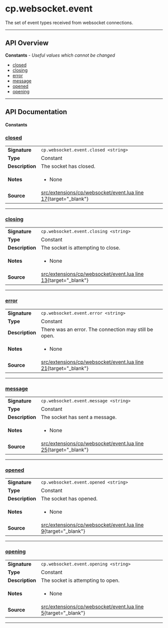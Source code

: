 # cp.websocket.event

The set of event types received from websocket connections.

---

## API Overview
**Constants** - _Useful values which cannot be changed_
 * [closed](#closed)
 * [closing](#closing)
 * [error](#error)
 * [message](#message)
 * [opened](#opened)
 * [opening](#opening)


---

## API Documentation

#### Constants


### [closed](#closed)

|                                             |                                                                                     |
| --------------------------------------------|-------------------------------------------------------------------------------------|
| **Signature**                               | `cp.websocket.event.closed <string>`                                                                    |
| **Type**                                    | Constant                                                                     |
| **Description**                             | The socket has closed.                                                                     |
| **Notes**                                   | <ul><li>None</li></ul> |
| **Source**                                  | [src/extensions/cp/websocket/event.lua line 17](https://github.com/CommandPost/CommandPost/blob/develop/src/extensions/cp/websocket/event.lua#L17){target="_blank"} |

---


### [closing](#closing)

|                                             |                                                                                     |
| --------------------------------------------|-------------------------------------------------------------------------------------|
| **Signature**                               | `cp.websocket.event.closing <string>`                                                                    |
| **Type**                                    | Constant                                                                     |
| **Description**                             | The socket is attempting to close.                                                                     |
| **Notes**                                   | <ul><li>None</li></ul> |
| **Source**                                  | [src/extensions/cp/websocket/event.lua line 13](https://github.com/CommandPost/CommandPost/blob/develop/src/extensions/cp/websocket/event.lua#L13){target="_blank"} |

---


### [error](#error)

|                                             |                                                                                     |
| --------------------------------------------|-------------------------------------------------------------------------------------|
| **Signature**                               | `cp.websocket.event.error <string>`                                                                    |
| **Type**                                    | Constant                                                                     |
| **Description**                             | There was an error. The connection may still be open.                                                                     |
| **Notes**                                   | <ul><li>None</li></ul> |
| **Source**                                  | [src/extensions/cp/websocket/event.lua line 21](https://github.com/CommandPost/CommandPost/blob/develop/src/extensions/cp/websocket/event.lua#L21){target="_blank"} |

---


### [message](#message)

|                                             |                                                                                     |
| --------------------------------------------|-------------------------------------------------------------------------------------|
| **Signature**                               | `cp.websocket.event.message <string>`                                                                    |
| **Type**                                    | Constant                                                                     |
| **Description**                             | The socket has sent a message.                                                                     |
| **Notes**                                   | <ul><li>None</li></ul> |
| **Source**                                  | [src/extensions/cp/websocket/event.lua line 25](https://github.com/CommandPost/CommandPost/blob/develop/src/extensions/cp/websocket/event.lua#L25){target="_blank"} |

---


### [opened](#opened)

|                                             |                                                                                     |
| --------------------------------------------|-------------------------------------------------------------------------------------|
| **Signature**                               | `cp.websocket.event.opened <string>`                                                                    |
| **Type**                                    | Constant                                                                     |
| **Description**                             | The socket has opened.                                                                     |
| **Notes**                                   | <ul><li>None</li></ul> |
| **Source**                                  | [src/extensions/cp/websocket/event.lua line 9](https://github.com/CommandPost/CommandPost/blob/develop/src/extensions/cp/websocket/event.lua#L9){target="_blank"} |

---


### [opening](#opening)

|                                             |                                                                                     |
| --------------------------------------------|-------------------------------------------------------------------------------------|
| **Signature**                               | `cp.websocket.event.opening <string>`                                                                    |
| **Type**                                    | Constant                                                                     |
| **Description**                             | The socket is attempting to open.                                                                     |
| **Notes**                                   | <ul><li>None</li></ul> |
| **Source**                                  | [src/extensions/cp/websocket/event.lua line 5](https://github.com/CommandPost/CommandPost/blob/develop/src/extensions/cp/websocket/event.lua#L5){target="_blank"} |

---

